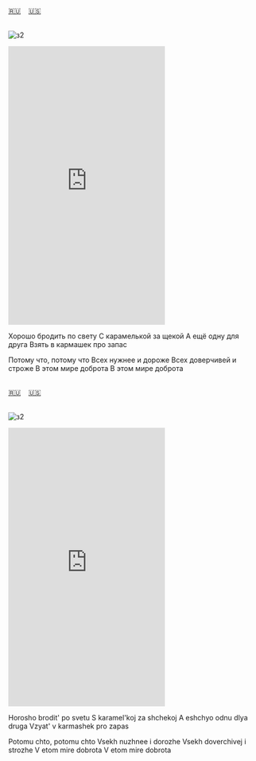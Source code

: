 <span id="ru"><a href='#ru'>🇷🇺</a> &nbsp;&nbsp;&nbsp;<a href='#en'>🇺🇸</a> &nbsp;&nbsp;&nbsp;</span><br><br>

![з2](https://github.com/user-attachments/assets/347c20b5-a2bd-4a70-9f20-84e451028618)

<iframe width="315" height="560" src="https://www.youtube.com/embed/99GBgLmVick" frameborder="0" allow="accelerometer; autoplay; clipboard-write; encrypted-media; gyroscope; picture-in-picture; web-share"allowfullscreen></iframe>

Хорошо бродить по свету
С карамелькой за щекой
А ещё одну для друга
Взять в кармашек про запас

Потому что, потому что
Всех нужнее и дороже
Всех доверчивей и строже
В этом мире доброта
В этом мире доброта<br><br>

<span id="en"><a href='#ru'>🇷🇺</a> &nbsp;&nbsp;&nbsp;<a href='#en'>🇺🇸</a> &nbsp;&nbsp;&nbsp;</span><br><br>

![з2](https://github.com/user-attachments/assets/347c20b5-a2bd-4a70-9f20-84e451028618)

<iframe width="315" height="560" src="https://www.youtube.com/embed/OkpdpE6colM" frameborder="0" allow="accelerometer; autoplay; clipboard-write; encrypted-media; gyroscope; picture-in-picture; web-share"allowfullscreen></iframe>

Horosho brodit' po svetu
S karamel'koj za shchekoj
A eshchyo odnu dlya druga
Vzyat' v karmashek pro zapas

Potomu chto, potomu chto
Vsekh nuzhnee i dorozhe
Vsekh doverchivej i strozhe
V etom mire dobrota
V etom mire dobrota<br><br>

